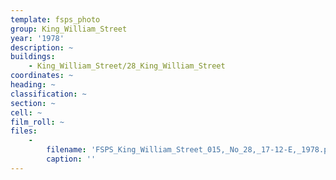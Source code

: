 ```yaml
---
template: fsps_photo
group: King_William_Street
year: '1978'
description: ~
buildings:
    - King_William_Street/28_King_William_Street
coordinates: ~
heading: ~
classification: ~
section: ~
cell: ~
film_roll: ~
files:
    -
        filename: 'FSPS_King_William_Street_015,_No_28,_17-12-E,_1978.png'
        caption: ''
---
```

